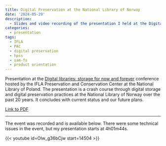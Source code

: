 ```yaml
---
title: Digital Preservation at the National Library of Norway
date: '2024-05-29'
description:
  - Slides and video recording of the presentation I held at the Digital libraries: storage for now and forever conference.
categories: 
  - presentation
tags:
  - IFLA
  - PAC
  - digital preservation
  - hpss
  - sam-fs
  - product orientation
---
```


Presentation at the [Digital libraries: storage for now and forever](https://www.bn.org.pl/aktualnosci/5307-digital-libraries:-storage-for-now-and-forever.-konferencja-na-temat-przechowywania-zbiorow-w-bibliotekach-cyfrowych..html) conference hosted by the IFLA Preservation and Conservation Center at the National Library of Poland. 
The presentation is a crash course through digital storage and digital preservation practices at the National Library of Norway over the past 20 years. 
It concludes with current status and our future plans.

[Link to PDF](2024-05-29-IFLA-PAC-DIGIPRES.pdf)

---

The event was recorded and is available below. 
There were some technical issues in the event, but my presentation starts at 4h01m44s. 

{{< youtube id=OIw_g36bCjw start=14504 >}}